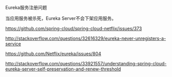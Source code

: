
Eureka服务注册问题

当应用服务被杀死，Eureka Server不会下架应用服务。


https://github.com/spring-cloud/spring-cloud-netflix/issues/373

http://stackoverflow.com/questions/32616329/eureka-never-unregisters-a-service

https://github.com/Netflix/eureka/issues/804

http://stackoverflow.com/questions/33921557/understanding-spring-cloud-eureka-server-self-preservation-and-renew-threshold


